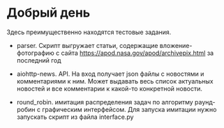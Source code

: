 # Добрый день
Здесь преимущественно находятся тестовые задания.

- parser.
Скрипт выгружает статьи, содержащие вложение-фотографию с сайта https://apod.nasa.gov/apod/archivepix.html за последний год

- aiohttp-news.
API. На вход получает json файлы с новостями и комментариями к ним. Может выдавать весь список актуальных новостей и все комментарии к какой-то конкретной новости.

- round_robin.
имитация распределения задач по алгоритму раунд-робин с графическим интерфейсом. Для запуска имитации нужно запускать скрипт из файла interface.py
	
